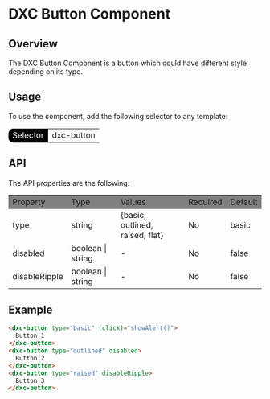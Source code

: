 # DXC Button Component

## Overview

The DXC Button Component is a button which could have different style depending on its type.

## Usage

To use the component, add the following selector to any template:

<table style="border-radius: 10px">
    <tr>
        <td style="background-color: black; color: white">Selector</td>
        <td>dxc-button</td>
    </tr>
</table>

## API

The API properties are the following:

<table>
    <tr style="background-color: grey">
        <td>Property</td>
        <td>Type</td>
        <td>Values</td>
        <td>Required</td>
        <td>Default</td>
    </tr>
    <tr>
        <td>type</td>
        <td>string</td>
        <td>{basic, outlined, raised, flat}</td>
        <td>No</td>
        <td>basic</td>
    </tr>
    <tr>
        <td>disabled</td>
        <td>boolean | string</td>
        <td>-</td>
        <td>No</td>
        <td>false</td>
    </tr>
    <tr>
        <td>disableRipple</td>
        <td>boolean | string</td>
        <td>-</td>
        <td>No</td>
        <td>false</td>
    </tr>
</table>

## Example

```html
<dxc-button type="basic" (click)="showAlert()">
  Button 1
</dxc-button>
<dxc-button type="outlined" disabled>
  Button 2
</dxc-button>
<dxc-button type="raised" disableRipple>
  Button 3
</dxc-button>
```
